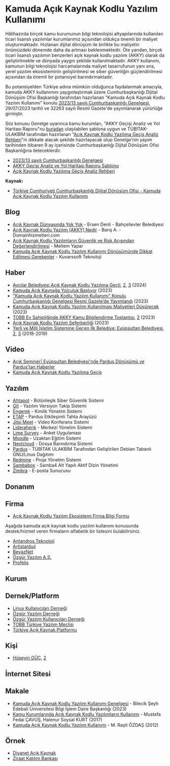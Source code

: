 # Kamuda Açık Kaynak Kodlu Yazılım Kullanımı

Hâlihazırda birçok kamu kurumunun bilgi teknolojisi altyapılarında kullanılan ticari lisanslı yazılımlar kurumlarımız açısından oldukça önemli bir maliyet oluşturmaktadır. Hızlanan dijital dönüşüm ile birlikte bu maliyetin önümüzdeki dönemde daha da artması beklenmektedir. Öte yandan, birçok ticari lisanslı yazılımın benzerleri açık kaynak kodlu yazılım (AKKY) olarak da geliştirilmekte ve dünyada yaygın şekilde kullanılmaktadır. AKKY kullanımı, kamunun bilgi teknolojisi harcamalarında maliyet tasarrufunun yanı sıra, yerel yazılım ekosisteminin geliştirilmesi ve siber güvenliğin güçlendirilmesi açısından da önemli bir potansiyel barındırmaktadır.

Bu potansiyelden Türkiye adına mümkün olduğunca faydalanmak amacıyla, kamuda AKKY kullanımını yaygınlaştırmak üzere Cumhurbaşkanlığı Dijital Dönüşüm Ofisi Başkanlığı tarafından hazırlanan "Kamuda Açık Kaynak Kodlu Yazılım Kullanımı" konulu [2023/13 sayılı Cumhurbaşkanlığı Genelgesi](https://www.resmigazete.gov.tr/eskiler/2023/07/20230729-34.pdf), 29/07/2023 tarihli ve 32263 sayılı Resmî Gazete'de yayımlanarak yürürlüğe girmiştir.

Söz konusu Genelge uyarınca kamu kurumları, "AKKY Geçişi Analiz ve Yol Haritası Raporu"nu [buradan](https://cbddo.gov.tr/SharedFolderServer/Projeler/File/AKKY_Gecisi_Analiz_ve_Yol_Haritasi_Raporu_Sablonu.ods) ulaşılabilen şablona uygun ve TÜBİTAK-ULAKBİM tarafından hazırlanan "[Açık Kaynak Kodlu Yazılıma Geçiş Analiz Rehberi](https://cbddo.gov.tr/SharedFolderServer/Projeler/File/Acik_Kaynak_Kodlu_Yazilima_Gecis_Rehberi.pdf)"ni dikkate alacak şekilde hazırlayacak olup Genelge’nin yayım tarihinden itibaren 9 ay içerisinde Cumhurbaşkanlığı Dijital Dönüşüm Ofisi Başkanlığına ileteceklerdir.

- [2023/13 sayılı Cumhurbaşkanlığı Genelgesi](https://www.resmigazete.gov.tr/eskiler/2023/07/20230729-34.pdf)
- [AKKY Geçişi Analiz ve Yol Haritası Raporu Şablonu](https://cbddo.gov.tr/SharedFolderServer/Projeler/File/AKKY_Gecisi_Analiz_ve_Yol_Haritasi_Raporu_Sablonu.ods)
- [Açık Kaynak Kodlu Yazılıma Geçiş Analiz Rehberi](https://cbddo.gov.tr/SharedFolderServer/Projeler/File/Acik_Kaynak_Kodlu_Yazilima_Gecis_Rehberi.pdf)

**Kaynak:**

- [Türkiye Cumhuriyeti Cumhurbaşkanlığı Dijital Dönüşüm Ofisi - Kamuda Açık Kaynak Kodlu Yazılım Kullanımı](https://cbddo.gov.tr/proje-aciklamasi/6776/kamuda-acik-kaynak-kodlu-yazilim-kullanimi)

## Blog

- [Açık Kaynak Dünyasında Yok Yok](https://www.linkedin.com/pulse/a%C3%A7%C4%B1k-kaynak-d%C3%BCnyas%C4%B1nda-yok-ersen-denli/) - Ersen Denli - Bahçelievler Belediyesi
- [Açık Kaynak Kodlu Yazılım (AKKY) Nedir](https://www.domainhizmetleri.com/blog/acik-kaynak-kodlu-yazilim-akky-nedir/) - Barış A. - Domainhizmetleri.com
- [Açık Kaynak Kodlu Yazılımların Güvenlik ve Risk Açısından Değerlendirilmesi](https://medium.com/databulls/a%C3%A7%C4%B1k-kaynak-kodlu-yaz%C4%B1l%C4%B1mlarda-risk-ve-g%C3%BCvenlik-alg%C4%B1s%C4%B1-ac7e7d250b6) - Meltem Yapar
- [Kamuda Açık Kaynak Kodlu Yazılım Kullanımı Dönüşümünde Dikkat Edilmesi Gerekenler](https://www.kuvarssoft.com/pardus-donusumu-blog/kamuda-acik-kaynak-kodlu-yazilim-kullanimi/) - Kuvarssoft Teknoloji

## Haber

- [Avcılar Belediyesi Açık Kaynak Kodlu Yazılıma Geçti](https://www.techinside.com/avcilar-belediyesi-acik-kaynak-kodlu-yazilima-gecti/), [2](https://www.bthaber.com/avcilar-yazilimda-acik-kaynaga-gecti/), [3](https://www.chip.com.tr/haber/avcilar-hem-guvenlik-hem-tasarruf-saglayacak-yazilimda-acik-kaynaga-gecti_161232.html) (2024)
- [Kamuda Açık Kaynağa Yolculuk Başlıyor](https://www.dunya.com/kose-yazisi/kamuda-acik-kaynaga-yolculuk-basliyor/704963) (2023)
- ["Kamuda Açık Kaynak Kodlu Yazılım Kullanımı" Konulu Cumhurbaşkanlığı Genelgesi Resmi Gazete’de Yayımlandı](https://www.pardus.org.tr/haberler/kamuda-acik-kaynak-kodlu-yazilim-kullanimi-konulu-cumhurbaskanligi-genelgesi-resmi-gazetede-yayimlandi/) (2023)
- [Kamuda Açık Kaynak Kodlu Yazılım Kullanılması Maliyetleri Düşürecek](https://www.dunya.com/sektorler/teknoloji/kamuda-acik-kaynak-kodlu-yazilim-kullanilmasi-maliyetleri-dusurecek-haberi-703172) (2023)
- [TOBB Ev Sahipliğinde AKKY Kamu Bilgilendirme Toplantısı](https://www.dunya.com/kose-yazisi/kamuda-acik-kaynak-kodlu-yazilima-geciste-tarihi-bir-gune-daha-imza-atildi/713676), [2](https://twitter.com/ErtanBarut/status/1735592436120875045) (2023)
- [Açık Kaynak Kodlu Yazılım Seferberliği](https://www.sabah.com.tr/yazarlar/sirt/2023/08/12/acik-kaynak-kodlu-yazilim-seferberligi) (2023)
- [Yerli ve Milli İşletim Sistemine Geçen İlk Belediye: Eyüpsultan Belediyesi](https://www.gzt.com/jurnalist/yerli-ve-milli-isletim-sistemine-gecen-ilk-belediye-eyupsultan-belediyesi-3431865), [2](https://t24.com.tr/haber/eyupsultan-belediyesinden-2-milyon-dolarlik-tasarruf,677546), [3](https://www.hukukihaber.net/eyupsultan-belediyesi-turkiyenin-siber-kalkani-ahtapot-icin-kollari-sivadi) (2018-2019)

## Video

- [Açık Seminer| Eyüpsultan Belediyesi'nde Pardus Dönüşümü ve Pardus'tan Haberler](https://www.youtube.com/watch?v=3IJwh6pYx9U)
- [Kamuda Açık Kaynak Kodlu Yazılıma Geçiş](https://www.youtube.com/watch?v=VrIWTaE2hto)

## Yazılım

- [Ahtapot](https://ahtapot.org.tr/) - Bütünleşik Siber Güvenlik Sistemi
- [Git](https://git-scm.com/) - Yazılım Versiyon Takip Sistemi
- [Engerek](https://www.pardus.org.tr/projeler/engerek/) - Kimlik Yönetim Sistemi
- [ETAP](https://www.etap.org.tr/) - Pardus Etkileşimli Tahta Arayüzü
- [Jitsi Meet](https://meet.jit.si/) - Video Konferans Sistemi
- [Liderahenk](https://liderahenk.org/) - Merkezi Yönetim Sistemi
- [Lime Survey](https://www.limesurvey.org/) - Anket Uygulaması
- [Moodle](https://moodle.org/) - Uzaktan Eğitim Sistemi
- [Nextcloud](https://nextcloud.com/) - Dosya Barındırma Sistemi
- [Pardus](https://www.pardus.org.tr/) - TÜBİTAK ULAKBİM Tarafından Geliştirilen Debian Tabanlı GNU/Linux Dağıtımı
- [Redmine](https://www.redmine.org/) - Proje Yönetim Sistemi
- [Sambabox](https://sambabox.io/) - Samba4 Alt Yapılı Aktif Dizin Yönetimi
- [Zimbra](https://www.zimbra.com/) - E-posta Sunucusu

## Donanım

## Firma

- [Açık Kaynak Kodlu Yazılım Ekosistemi Firma Bilgi Formu](https://forms.gle/RrbwKTqA3yCmYiDT8)

Aşağıda kamuda açık kaynak kodlu yazılım kullanımı konusunda destek/hizmet veren firmaların alfabetik bir listesini bulabilirsiniz.

- [Antandros Teknoloji](https://akky.com.tr/)
- [Artistanbul](https://www.artistanbul.io/)
- [BeyazNet](https://www.beyaz.net/)
- [Özgür Yazılım A.Ş.](https://www.ozguryazilim.com.tr/)
- [Profelis](https://profelis.com.tr/)

## Kurum

## Dernek/Platform

- [Linux Kullanıcıları Derneği](https://www.lkd.org.tr/)
- [Özgür Yazılım Derneği](https://www.oyd.org.tr/)
- [Özgür Yazılım Kullanıcıları Derneği](https://www.oyakder.org.tr/)
- [TOBB Türkiye Yazılım Meclisi](https://tobbyazilim.org/)
- [Türkiye Açık Kaynak Platformu](https://www.turkiyeacikkaynakplatformu.com/)

## Kişi

- [Hüseyin GÜÇ](https://www.linkedin.com/in/huseyin-guc), [2](https://opensource.com/users/hguc)

## İnternet Sitesi

## Makale

- [Kamuda Açık Kaynak Kodlu Yazılım Kullanımı Genelgesi](https://www.bilecik.edu.tr/dosya/19377_5532_AKKY%20Sunum.pdf) - Bilecik Şeyh Edebali Üniversitesi Bilgi İşlem Daire Başkanlığı (2023)
- [Kamu Kurumlarında Açık Kaynak Kodlu Yazılımların Kullanımı](https://dergipark.org.tr/tr/pub/seyad/issue/53367/709521) - Mustafa Fedai ÇAVUŞ, Halenur Soysal KURT (2017)
- [Kamuda Açık Kaynak Kodlu Yazılım Kullanımı](http://www.bilgitoplumu.gov.tr/Documents/1/Diger/Kamuda_Acik_Kaynak_Kullanimi_Calisma_Raporu.pdf) - M. Rașit ÖZDAȘ (2012)

## Örnek

- [Diyanet Açık Kaynak](https://acikkaynak.diyanet.gov.tr/)
- [Ziraat Katılım Bankası](https://eksisozluk111.com/entry/139301960)

